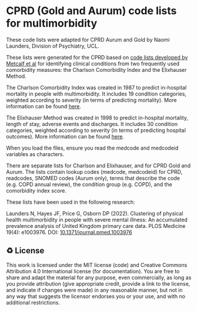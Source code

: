 # CPRD (Gold and Aurum) code lists for multimorbidity

These code lists were adapted for CPRD Aurum and Gold by Naomi Launders, Division of Psychiatry, UCL.

These lists were generated for the CPRD based on [code lists developed by Metcalf et al](https://bmcmedresmethodol.biomedcentral.com/articles/10.1186/s12874-019-0753-5) for identifying clinical conditions from two frequently used comorbidity measures: the Charlson Comorbidity Index and the Elixhauser Method. 

The Charlson Comorbidity Index was created in 1987 to predict in-hospital mortality in people with multimorbidity. It includes 19 condition categories, weighted according to severity (in terms of predicting mortality). More information can be found [here](https://www.sciencedirect.com/science/article/pii/0021968187901718?via%3Dihub).

The Elixhauser Method was created in 1998 to predict in-hospital mortality, length of stay, adverse events and discharges. It includes 30 condition categories, weighted according to severity (in terms of predicting hospital outcomes). More information can be found [here](https://journals.lww.com/lww-medicalcare/Fulltext/1998/01000/Comorbidity_Measures_for_Use_with_Administrative.4.aspx).

When you load the files, ensure you read the medcode and medcodeid variables as characters.

There are separate lists for Charlson and Elixhauser, and for CPRD Gold and Aurum. The lists contain lookup codes (medcode, medcodeid) for CPRD, readcodes, SNOMED codes (Aurum only), terms that describe the code (e.g. COPD annual review), the condition group (e.g. COPD), and the comorbidity index score.

These lists have been used in the following research:

Launders N, Hayes JF, Price G, Osborn DP (2022). Clustering of physical health multimorbidity in people with severe mental illness: An accumulated prevalence analysis of United Kingdom primary care data. PLOS Medicine 19(4): e1003976. DOI: [10.1371/journal.pmed.1003976](https://doi.org/10.1371/journal.pmed.1003976)


♻️ License
---

This work is licensed under the MIT license (code) and Creative Commons Attribution 4.0 International license (for documentation).
You are free to share and adapt the material for any purpose, even commercially,
as long as you provide attribution (give appropriate credit, provide a link to the license,
and indicate if changes were made) in any reasonable manner, but not in any way that suggests the
licensor endorses you or your use, and with no additional restrictions.
